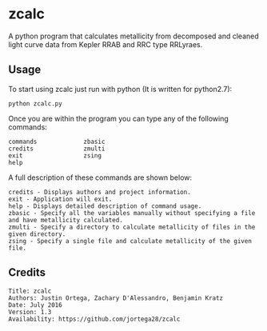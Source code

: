 # zcalc
A python program that calculates metallicity from decomposed and cleaned light curve data from Kepler RRAB and RRC type RRLyraes.

## Usage

To start using zcalc just run with python (It is written for python2.7):

	python zcalc.py

Once you are within the program you can type any of the following commands:

	commands             zbasic
	credits              zmulti
	exit                 zsing
	help

A full description of these commands are shown below:

	credits - Displays authors and project information.
	exit - Application will exit.
	help - Displays detailed description of command usage.
	zbasic - Specify all the variables manually without specifying a file and have metallicity calculated.
	zmulti - Specify a directory to calculate metallicity of files in the given directory.
	zsing - Specify a single file and calculate metallicity of the given file.
	
## Credits

	Title: zcalc
	Authors: Justin Ortega, Zachary D'Alessandro, Benjamin Kratz
	Date: July 2016
	Version: 1.3
	Availability: https://github.com/jortega28/zcalc
